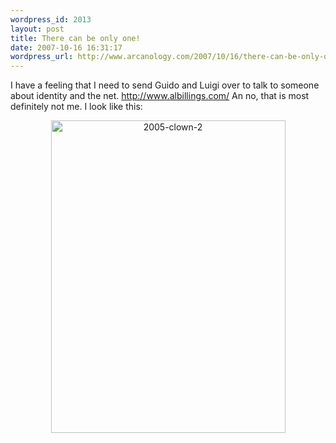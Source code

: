 ```yaml
--- 
wordpress_id: 2013
layout: post
title: There can be only one!
date: 2007-10-16 16:31:17
wordpress_url: http://www.arcanology.com/2007/10/16/there-can-be-only-one/
---
```

I have a feeling that I need to send Guido and Luigi over to talk to someone about identity and the net. <a href="http://www.albillings.com/">http://www.albillings.com/</a> An no, that is most definitely not me. I look like this: <p style="text-align: center">
                                                                                                                                                                                                                                                                                                                                                                                                                                                                                                                                                                                                                                                                                                                                                                                                                                                                            <a href="http://www.flickr.com/photos/albill/98843260/" title="Photo Sharing"> <img src="http://farm1.static.flickr.com/42/98843260_a52f76c8e1.jpg" alt="2005-clown-2" height="500" width="375" /></a>
                                                                                                                                                                                                                                                                                                                                                                                                                                                                                                                                                                                                                                                                                                                                                                                                                                                                          </p>